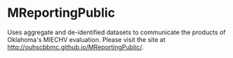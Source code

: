 MReportingPublic
================

Uses aggregate and de-identified datasets to communicate the products of Oklahoma's MIECHV evaluation.  Please visit the site at http://ouhscbbmc.github.io/MReportingPublic/.

